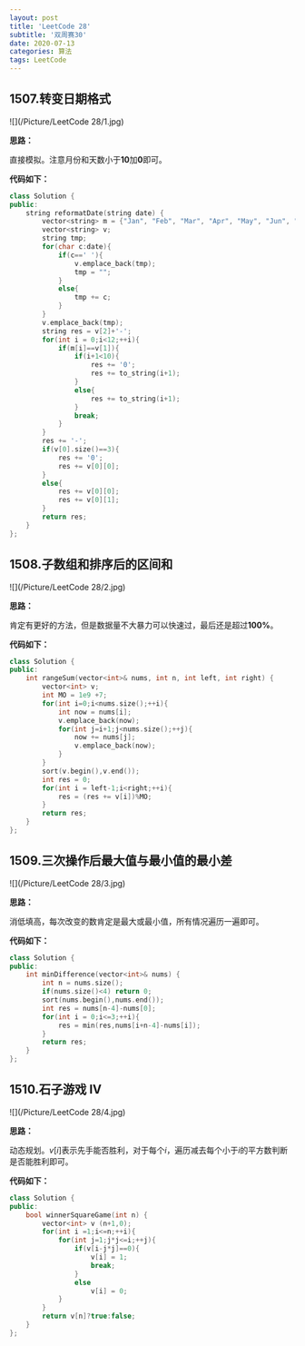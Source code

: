 ```yaml
---
layout: post
title: 'LeetCode 28'
subtitle: '双周赛30'
date: 2020-07-13
categories: 算法
tags: LeetCode
---
```


## 1507.转变日期格式

![](/Picture/LeetCode 28/1.jpg)

**思路：**

直接模拟。注意月份和天数小于**10**加**0**即可。

**代码如下：**

```cpp
class Solution {
public:
    string reformatDate(string date) {
        vector<string> m = {"Jan", "Feb", "Mar", "Apr", "May", "Jun", "Jul", "Aug", "Sep", "Oct", "Nov", "Dec"};
        vector<string> v;
        string tmp;
        for(char c:date){
            if(c==' '){
                v.emplace_back(tmp);
                tmp = "";
            }
            else{
                tmp += c;
            }
        }
        v.emplace_back(tmp);
        string res = v[2]+'-';
        for(int i = 0;i<12;++i){
            if(m[i]==v[1]){
                if(i+1<10){
                    res += '0';
                    res += to_string(i+1);
                }
                else{
                    res += to_string(i+1);
                }
                break;
            }
        }
        res += '-';
        if(v[0].size()==3){
            res += '0';
            res += v[0][0];
        }
        else{
            res += v[0][0];
            res += v[0][1];
        }
        return res;
    }
};
```

## 1508.子数组和排序后的区间和

![](/Picture/LeetCode 28/2.jpg)

**思路：**

肯定有更好的方法，但是数据量不大暴力可以快速过，最后还是超过**100%**。

**代码如下：**

```cpp
class Solution {
public:
    int rangeSum(vector<int>& nums, int n, int left, int right) {
    	vector<int> v;
    	int MO = 1e9 +7;
    	for(int i=0;i<nums.size();++i){
    		int now = nums[i];
            v.emplace_back(now);
    		for(int j=i+1;j<nums.size();++j){
    			now += nums[j];
    			v.emplace_back(now);
    		}
    	}
    	sort(v.begin(),v.end());
    	int res = 0;
    	for(int i = left-1;i<right;++i){
    		res = (res += v[i])%MO; 
    	}
    	return res;
    }
};
```

## 1509.三次操作后最大值与最小值的最小差

![](/Picture/LeetCode 28/3.jpg)

**思路：**

消低填高，每次改变的数肯定是最大或最小值，所有情况遍历一遍即可。

**代码如下：**

```cpp
class Solution {
public:
    int minDifference(vector<int>& nums) {
        int n = nums.size();
    	if(nums.size()<4) return 0;
    	sort(nums.begin(),nums.end());
    	int res = nums[n-4]-nums[0];
    	for(int i = 0;i<=3;++i){
    		res = min(res,nums[i+n-4]-nums[i]);
    	}
    	return res;
    }
};
```

## 1510.石子游戏 IV

![](/Picture/LeetCode 28/4.jpg)

**思路：**

动态规划。$v[i]$表示先手能否胜利，对于每个$i$，遍历减去每个小于$i$的平方数判断是否能胜利即可。

**代码如下：**

```cpp
class Solution {
public:
    bool winnerSquareGame(int n) {
    	vector<int> v (n+1,0);
    	for(int i =1;i<=n;++i){
    		for(int j=1;j*j<=i;++j){
    			if(v[i-j*j]==0){
    				v[i] = 1;
    				break;
    			}
    			else
    				v[i] = 0;
    		}
    	}
    	return v[n]?true:false;
    }
};
```

